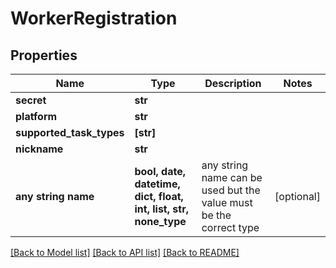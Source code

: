 # WorkerRegistration


## Properties
Name | Type | Description | Notes
------------ | ------------- | ------------- | -------------
**secret** | **str** |  | 
**platform** | **str** |  | 
**supported_task_types** | **[str]** |  | 
**nickname** | **str** |  | 
**any string name** | **bool, date, datetime, dict, float, int, list, str, none_type** | any string name can be used but the value must be the correct type | [optional]

[[Back to Model list]](../README.md#documentation-for-models) [[Back to API list]](../README.md#documentation-for-api-endpoints) [[Back to README]](../README.md)


